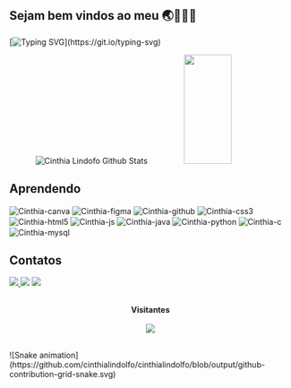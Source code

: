 ## Sejam bem vindos ao meu 🌏👩🏻‍💻

[![Typing SVG](https://readme-typing-svg.herokuapp.com?font=Poppins&size=25&color=6458F7&background=64FF4700&center=true&vCenter=true&width=1000&lines=Olá!+Eu+sou+a+Cinthia+Lindolfo👩🏻‍💻+%F0%9F%91%A8%E2%80%8D%F0%9F%92%BB;Estou+cursando+Sistema+de+Informação+na+UFPB++Campus+IV.;Busco+área+de+Análises+de+Banco+de+Dados,++Análises+de+Projetos.)](https://git.io/typing-svg)

<div align="center">  
  <img width="50%" height="195px" src="https://github-readme-stats.vercel.app/api?username=cinthialindolfo&show_icons=true&count_private=true&hide_border=true&title_color=00bfbf&text_color=00bfbf&bg_color=0d1117&hide=issues&hide_rank=false" alt="Cinthia Lindofo Github Stats"/>
  <img width="41%" height="195px" src="https://github-readme-stats.vercel.app/api/top-langs/?username=cinthialindolfo&layout=compact&hide_border=true&title_color=00bfbf&text_color=00bfbf&bg_color=0d1117"/>
</div>

## Aprendendo

<div div align=" ">	
  <img align="center" alt="Cinthia-canva"  src="https://cdn.jsdelivr.net/gh/devicons/devicon/icons/canva/canva-original.svg"            width="30" heigth = "30"/>
  <img align="center" alt="Cinthia-figma"  src="https://cdn.jsdelivr.net/gh/devicons/devicon/icons/figma/figma-original.svg"            width="30" heigth = "30"/>
  <img align="center" alt="Cinthia-github" src="https://cdn.jsdelivr.net/gh/devicons/devicon/icons/github/github-original-wordmark.svg" width="30" heigth = "30"/>
  <img align="center" alt="Cinthia-css3"   src="https://cdn.jsdelivr.net/gh/devicons/devicon/icons/css3/css3-original.svg"              width="30" heigth = "30"/>
  <img align="center" alt="Cinthia-html5"  src="https://cdn.jsdelivr.net/gh/devicons/devicon/icons/html5/html5-original.svg"            width="30" heigth = "30"/>
  <img align="center" alt="Cinthia-js"     src="https://cdn.jsdelivr.net/gh/devicons/devicon/icons/javascript/javascript-original.svg"  width="30" heigth = "30"/> 
  <img align="center" alt="Cinthia-java"   src="https://cdn.jsdelivr.net/gh/devicons/devicon/icons/java/java-original-wordmark.svg"     width="30" heigth = "30"/> 
  <img align="center" alt="Cinthia-python" src="https://cdn.jsdelivr.net/gh/devicons/devicon/icons/python/python-original-wordmark.svg" width="30" heigth = "30"/>
  <img align="center" alt="Cinthia-c"      src="https://cdn.jsdelivr.net/gh/devicons/devicon/icons/c/c-original.svg"                    width="30" heigth = "30"/> 
  <img align="center" alt="Cinthia-mysql"  src="https://cdn.jsdelivr.net/gh/devicons/devicon/icons/mysql/mysql-original-wordmark.svg"   width="30" heigth = "30"/>
</div>
		
## Contatos

<div> 
  <a href="https://www.instagram.com/cinthia_lindolfo/" target="_blank"> 
  <img src="https://img.shields.io/badge/-Instagram-%23E4405F?style=for-the-badge&logo=instagram&logoColor=white" target="_blank">
  </a>
	
  <a href="https://www.linkedin.com/in/cinthia-lindolfo-985a0818b/" target="_blank">
  <img src="https://img.shields.io/badge/-LinkedIn-%230077B5?style=for-the-badge&logo=linkedin&logoColor=white" target="_blank"></a> 
	
  <a href="mailto:cinthia20lindolfo@gmail.com">
  <img src= "https://img.shields.io/badge/Gmail-D14836?style=for-the-badge&logo=gmail&logoColor=white" target="_blank"></a>
</div>

<div align="center">
	<br>
	<p align="centre"><b>Visitantes</b></p>  
	<p align="center"><img align="center" src="https://profile-counter.glitch.me/{cinthialindolfo}/count.svg"/></p> 
	<br>
</div>
![Snake animation](https://github.com/cinthialindolfo/cinthialindolfo/blob/output/github-contribution-grid-snake.svg)
